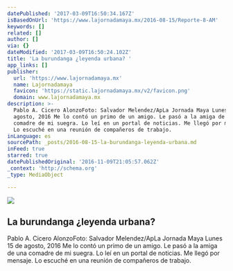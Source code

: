 ```yaml
---
datePublished: '2017-03-09T16:50:34.167Z'
isBasedOnUrl: 'https://www.lajornadamaya.mx/2016-08-15/Reporte-8-AM'
keywords: []
related: []
author: []
via: {}
dateModified: '2017-03-09T16:50:24.102Z'
title: 'La burundanga ¿leyenda urbana? '
app_links: []
publisher:
  url: 'https://www.lajornadamaya.mx'
  name: Lajornadamaya
  favicon: 'https://static.lajornadamaya.mx/v2/favicon.png'
  domain: www.lajornadamaya.mx
description: >-
  Pablo A. Cicero AlonzoFoto: Salvador Melendez/ApLa Jornada Maya Lunes 15 de
  agosto, 2016 Me lo contó un primo de un amigo. Le pasó a la amiga de una
  comadre de mi suegra. Lo leí en un portal de noticias. Me llegó por mensaje.
  Lo escuché en una reunión de compañeros de trabajo.
inLanguage: es
sourcePath: _posts/2016-08-15-la-burundanga-leyenda-urbana.md
inFeed: true
starred: true
datePublishedOriginal: '2016-11-09T21:05:57.062Z'
_context: 'http://schema.org'
_type: MediaObject

---
```

<article style=""><img src="https://img.lajornadamaya.mx/32/ai4ti220i0tw_640-414-cover" /><h1>La burundanga ¿leyenda urbana? </h1><p>Pablo A. Cicero AlonzoFoto: Salvador Melendez/ApLa Jornada Maya Lunes 15 de agosto, 2016 Me lo contó un primo de un amigo. Le pasó a la amiga de una comadre de mi suegra. Lo leí en un portal de noticias. Me llegó por mensaje. Lo escuché en una reunión de compañeros de trabajo.</p></article>
